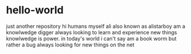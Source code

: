 # hello-world
just another repository
hi humans
myself ali also known as alistarboy am a knowlwedge digger always looking to learn and experience new things
knowlwedge is power. in today's world i can't say am a book worm but rather a bug always looking for new things on the net
